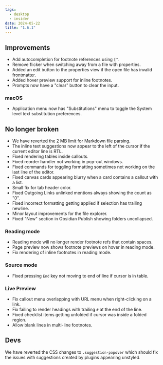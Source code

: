 ```yaml
---
tags:
  - desktop
  - insider
date: 2024-05-22
title: "1.6.1"
---
```


## Improvements

- Add autocompletion for footnote references using `[^`.
- Remove flicker when switching away from a file with properties.
- Added an edit button to the properties view if the open file has invalid frontmatter.
- Added hover preview support for inline footnotes.
- Prompts now have a "clear" button to clear the input.

### macOS

- Application menu now has "Substitutions" menu to toggle the System level text substitution preferences.

## No longer broken

- We have reverted the 2 MB limit for Markdown file parsing.
- The inline text suggestions now appear to the left of the cursor if the current editor line is RTL.
- Fixed rendering tables inside callouts.
- Fixed reorder handler not working in pop-out windows.
- Fixed commands for toggling formatting sometimes not working on the last line of the editor.
- Fixed canvas cards appearing blurry when a card contains a callout with a list.
- Small fix for tab header color.
- Fixed Outgoing Links unlinked mentions always showing the count as "0".
- Fixed incorrect formatting getting applied if selection has trailing newline.
- Minor layout improvements for the file explorer.
- Fixed "New" section in Obsidian Publish showing folders uncollapsed.

### Reading mode

- Reading mode will no longer render footnote refs that contain spaces.
- Page preview now shows footnote previews on hover in reading mode.
- Fix rendering of inline footnotes in reading mode.

### Source mode

- Fixed pressing `End` key not moving to end of line if cursor is in table.

### Live Preview

- Fix callout menu overlapping with URL menu when right-clicking on a link.
- Fix failing to render headings with trailing `#` at the end of the line.
- Fixed checklist items getting unfolded if cursor was inside a folded region.
- Allow blank lines in multi-line footnotes.

## Devs

We have reverted the CSS changes to `.suggestion-popover` which should fix the issues with suggestions created by plugins appearing unstyled.

